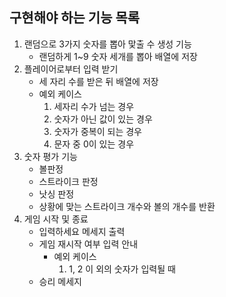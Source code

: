 ## 구현해야 하는 기능 목록
1. 랜덤으로 3가지 숫자를 뽑아 맟출 수 생성 기능
   - 랜덤하게 1~9 숫자 세개를 뽑아 배열에 저장
2. 플레이어로부터 입력 받기
   - 세 자리 수를 받은 뒤 배열에 저장
   - 예외 케이스
     1. 세자리 수가 넘는 경우
     2. 숫자가 아닌 값이 있는 경우
     3. 숫자가 중복이 되는 경우
     4. 문자 중 0이 있는 경우
3. 숫자 평가 기능
   - 볼판정
   - 스트라이크 판정
   - 낫싱 판정
   - 상황에 맞는 스트라이크 개수와 볼의 개수를 반환
4. 게임 시작 및 종료
   - 입력하세요 메세지 출력
   - 게임 재시작 여부 입력 안내
     - 예외 케이스
        1. 1, 2 이 외의 숫자가 입력될 때
   - 승리 메세지